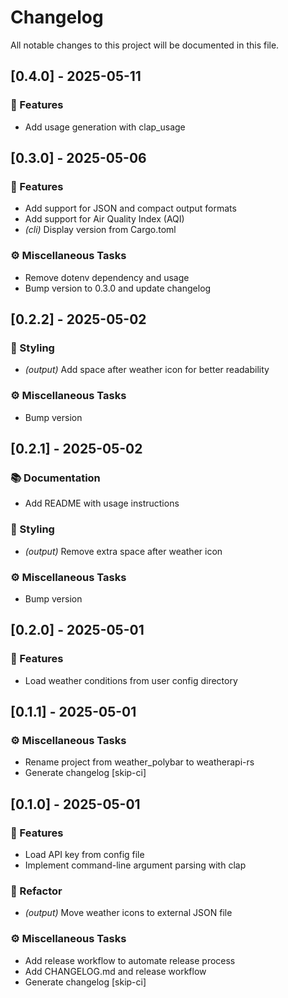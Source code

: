 # Changelog

All notable changes to this project will be documented in this file.

## [0.4.0] - 2025-05-11

### 🚀 Features

- Add usage generation with clap_usage

## [0.3.0] - 2025-05-06

### 🚀 Features

- Add support for JSON and compact output formats
- Add support for Air Quality Index (AQI)
- *(cli)* Display version from Cargo.toml

### ⚙️ Miscellaneous Tasks

- Remove dotenv dependency and usage
- Bump version to 0.3.0 and update changelog

## [0.2.2] - 2025-05-02

### 🎨 Styling

- *(output)* Add space after weather icon for better readability

### ⚙️ Miscellaneous Tasks

- Bump version

## [0.2.1] - 2025-05-02

### 📚 Documentation

- Add README with usage instructions

### 🎨 Styling

- *(output)* Remove extra space after weather icon

### ⚙️ Miscellaneous Tasks

- Bump version

## [0.2.0] - 2025-05-01

### 🚀 Features

- Load weather conditions from user config directory

## [0.1.1] - 2025-05-01

### ⚙️ Miscellaneous Tasks

- Rename project from weather_polybar to weatherapi-rs
- Generate changelog [skip-ci]

## [0.1.0] - 2025-05-01

### 🚀 Features

- Load API key from config file
- Implement command-line argument parsing with clap

### 🚜 Refactor

- *(output)* Move weather icons to external JSON file

### ⚙️ Miscellaneous Tasks

- Add release workflow to automate release process
- Add CHANGELOG.md and release workflow
- Generate changelog [skip-ci]

<!-- generated by git-cliff -->
